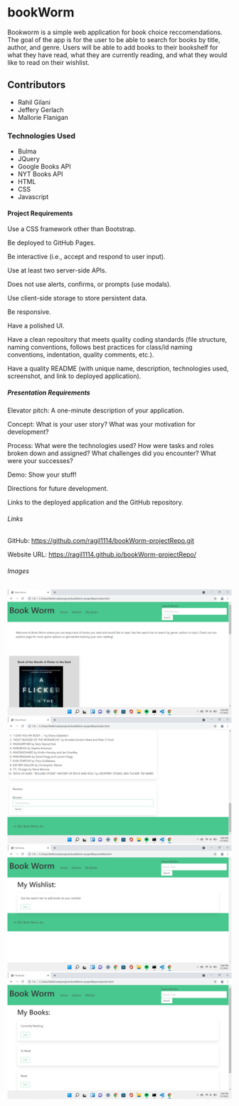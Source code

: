 # bookWorm
Bookworm is a simple web application for book choice reccomendations. The goal of the app is for the user to be able to search for books by title, author, and genre. Users will be able to add books to their bookshelf for what they have read, what they are currently reading, and what they would like to read on their wishlist.


## Contributors
- Rahil Gilani
- Jeffery Gerlach
- Mallorie Flanigan


### Technologies Used
- Bulma 
- JQuery
- Google Books API
- NYT Books API
- HTML
- CSS
- Javascript


#### Project Requirements
Use a CSS framework other than Bootstrap.

Be deployed to GitHub Pages.

Be interactive (i.e., accept and respond to user input).

Use at least two server-side APIs.

Does not use alerts, confirms, or prompts (use modals).

Use client-side storage to store persistent data.

Be responsive.

Have a polished UI.

Have a clean repository that meets quality coding standards (file structure, naming conventions, follows best practices for class/id naming conventions, indentation, quality comments, etc.).

Have a quality README (with unique name, description, technologies used, screenshot, and link to deployed application).


##### Presentation Requirements
Elevator pitch: A one-minute description of your application.

Concept: What is your user story? What was your motivation for development?

Process: What were the technologies used? How were tasks and roles broken down and assigned? What challenges did you encounter? What were your successes?

Demo: Show your stuff!

Directions for future development.

Links to the deployed application and the GitHub repository.


###### Links
GitHub:
https://github.com/ragil1114/bookWorm-projectRepo.git

Website URL:
https://ragil1114.github.io/bookWorm-projectRepo/


###### Images
![demo](https://github.com/ragil1114/bookWorm-projectRepo/blob/main/assets/images/demo.png)
![demo2](https://github.com/ragil1114/bookWorm-projectRepo/blob/main/assets/images/demo2.png)
![demo3](https://github.com/ragil1114/bookWorm-projectRepo/blob/main/assets/images/demo3.png)
![demo4](https://github.com/ragil1114/bookWorm-projectRepo/blob/main/assets/images/demo4.png)